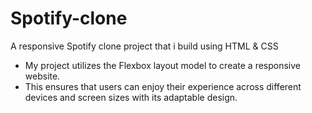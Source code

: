 # Spotify-clone
A responsive Spotify clone project that i build using HTML &amp; CSS
* My project utilizes the Flexbox layout model to create a responsive website.
* This ensures that users can enjoy their experience across different devices and screen sizes with its adaptable design.
